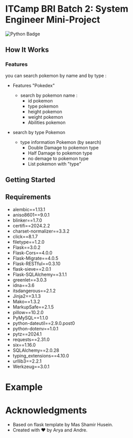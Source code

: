 # ITCamp BRI Batch 2: System Engineer Mini-Project

![Python Badge](https://img.shields.io/badge/Made%20with-Python-blue)

<!-- This Python project implements a basic Caesar cipher algorithm, allowing you to encrypt and decrypt messages using a simple shift-based substitution method. The Caesar cipher is one of the oldest and simplest encryption techniques, dating back to ancient Rome. -->

## How It Works



<!-- The Caesar cipher works by shifting each letter in the plaintext by a fixed number of positions down or up the alphabet. For example, with a shift of 3, 'A' becomes 'D,' 'B' becomes 'E,' and so on. The same shift value is used for both encryption and decryption. -->

### Features
you can search pokemon by name and by type :
- Features "Pokedex"
  - search by pokemon name :
    - id pokemon
    - type pokemon
    - height pokemon
    - weight pokemon
    - Abilities pokemon
      
- search by type Pokemon
  - type information Pokemon (by search)
    - Double Damage to pokemon type 
    - Half Damage to pokemon type
    - no demage to pokemon type
    - List pokemon with "type"
  

<!-- - **Encryption**: You can input a message and a shift value to encrypt it. The encrypted message will be displayed. -->
<!-- - **Decryption**: If you have an encrypted message and know the shift value, you can decrypt it to reveal the original plaintext. -->
<!-- - **Customizable Shift**: Choose any integer as your shift value, allowing you to create different cipher variations. -->

## Getting Started

<!-- 1. Clone this repository to your local machine. -->
<!-- 2. Run the `caesar_cipher.py` script. -->
<!-- 3. Follow the prompts to either encrypt or decrypt a message. -->

<!-- ```bash -->
<!-- python caesar_cipher.py -->
<!-- ``` -->

## Requirements

- alembic==1.13.1
- aniso8601==9.0.1
- blinker==1.7.0
- certifi==2024.2.2
- charset-normalizer==3.3.2
- click==8.1.7
- filetype==1.2.0
- Flask==3.0.2
- Flask-Cors==4.0.0
- Flask-Migrate==4.0.5
- Flask-RESTful==0.3.10
- flask-sieve==2.0.1
- Flask-SQLAlchemy==3.1.1
- greenlet==3.0.3
- idna==3.6
- itsdangerous==2.1.2
- Jinja2==3.1.3
- Mako==1.3.2
- MarkupSafe==2.1.5
- pillow==10.2.0
- PyMySQL==1.1.0
- python-dateutil==2.9.0.post0
- python-dotenv==1.0.1
- pytz==2024.1
- requests==2.31.0
- six==1.16.0
- SQLAlchemy==2.0.28
- typing_extensions==4.10.0
- urllib3==2.2.1
- Werkzeug==3.0.1

# Example

<!-- Here's an example of encrypting the message "HELLO, WORLD!" with a shift of 3: -->

<!-- - Original Message: HELLO, WORLD! -->
<!-- - Encrypted Message: KHOOR, ZRUOG! -->

# Acknowledgments

- Based on flask template by Mas Shamir Husein.
- Created with ❤️ by Arya and Andre.
